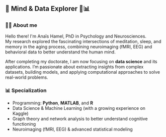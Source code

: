 ## 🌟 Mind & Data Explorer 🧠📊

### 👩‍💻 About me  

Hello there! I'm Anaïs Hamel, PhD in Psychology and Neurosciences.  
My research explored the fascinating intersections of meditation, sleep, and memory in the aging process, combining neuroimaging (fMRI, EEG) and behavioral data to better understand the human mind.  

After completing my doctorate, I am now focusing on **data science** and its applications. I’m passionate about extracting insights from complex datasets, building models, and applying computational approaches to solve real-world problems.  

### 📊 Specialization  

- Programming: **Python**, **MATLAB**, and **R**  
- Data Science & Machine Learning (with a growing experience on Kaggle)  
- Graph theory and network analysis to better understand cognitive functioning
- Neuroimaging (fMRI, EEG) & advanced statistical modeling  
